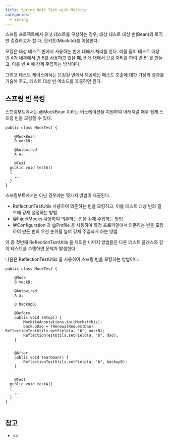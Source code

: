 ```yaml
---
title: Spring Unit Test with Mockito
categories: 
  - Spring
---
```


스프링 프로젝트에서 유닛 테스트를 구성하는 경우, 대상 테스트 대상 빈(Bean)의 로직만 검증하고자 할 때, 모키토(Mockito)를 이용한다.

모킹은 대상 테스트 빈에서 사용하는 빈에 대해서 처리를 한다.
예를 들어 테스트 대상 빈 A가 내부에서 빈 B를 사용하고 있을 때, B 에 대해서 모킹 처리를 하여 빈 B' 를 만들고, 이를 빈 A 에 강제 주입하는 방식이다.

그리고 테스트 케이스에서는 모킹된 빈에서 제공하는 메소드 호출에 대한 가상의 결과를 기술해 주고, 테스트 대상 빈 메소드를 호출하면 된다.


스프링 빈 목킹
---
스프링부트에서는 @MockBean 이라는 어노테이션을 지원하여 아래처럼 매우 쉽게 스프링 빈을 모킹할 수 있다.
```
public class MockTest {

	@MockBean
	B mockB;

	@Autowired
	A a;
	
	@Test
  public void testA()
  {
    ...
  }
}
```

스프링부트에서는 아닌 경우에는 몇가지 방법이 제공된다.
* ReflectionTestUtils 사용하여 의존하는 빈을 모킹하고, 이를 테스트 대상 빈의 필드에 강제 설정하는 방법
* @InjectMocks 사용하여 의존하는 빈을 강제 주입하는 방법
* @Configuration 과 @Profile 을 사용하여 특정 프로파일에서 의존하는 빈을 모킹하여 만든 빈의 우선 순위를 높여 강제 주입되게 하는 방법

이 중 첫번째 ReflectionTestUtils 을 제외한 나머지 방법들은 다른 테스트 클래스와 같이 테스트를 수행하면 문제가 발생한다.

다음은 ReflectionTestUtils 을 사용하여 스프링 빈을 모킹하는 방법이다.
```
public class MockTest {

	@Mock
	B mockB;

	@Autowired
	A a;

	B backupB;
	
	@Before
	public void setup() {
		MockitoAnnotations.initMocks(this);
		backupDao = (RenewalRequestDao) ReflectionTestUtils.getField(a, "b", mockB);
 		ReflectionTestUtils.setField(a, "b", dao);
	}

	
	@After
	public void tearDown() {
		ReflectionTestUtils.setField(a, "b", backupB);
	}

	
	@Test
  public void testA()
  {
    ...
  }
}
	
```



참고
---
* <>